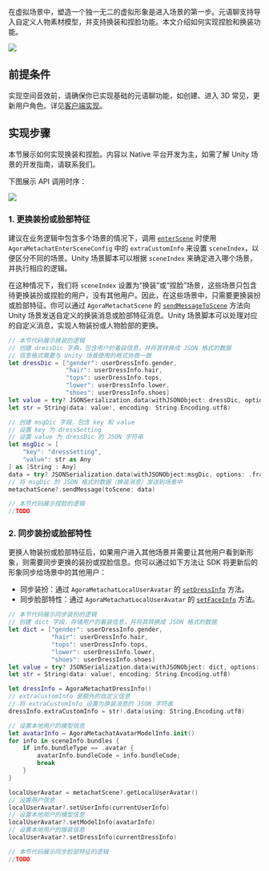 在虚拟场景中，塑造一个独一无二的虚拟形象是进入场景的第一步。元语聊支持导入自定义人物素材模型，并支持换装和捏脸功能。本文介绍如何实现捏脸和换装功能。

![](https://web-cdn.agora.io/docs-files/1679997150184)

## 前提条件

实现空间音效前，请确保你已实现基础的元语聊功能，如创建、进入 3D 常见，更新用户角色。详见[客户端实现](https://docs.agora.io/cn/metachat/metachat_client_ios?platform=All%20Platforms)。


## 实现步骤

本节展示如何实现换装和捏脸。内容以 Native 平台开发为主，如需了解 Unity 场景的开发指南，请联系我们。

下图展示 API 调用时序：

![](https://web-cdn.agora.io/docs-files/1679996784440)

### 1. 更换装扮或脸部特征

建议在业务逻辑中包含多个场景的情况下，调用 [`enterScene`](https://docs.agora.io/cn/metachat/metachat_api_ios?platform=All%20Platforms#enterscene) 时使用 `AgoraMetachatEnterSceneConfig` 中的 `extraCustomInfo` 来设置 `sceneIndex`，以便区分不同的场景。Unity 场景脚本可以根据 `sceneIndex` 来确定进入哪个场景，并执行相应的逻辑。

在这种情况下，我们将 `sceneIndex` 设置为“换装”或“捏脸”场景，这些场景只包含待更换装扮或捏脸的用户，没有其他用户。因此，在这些场景中，只需要更换装扮或脸部特征。你可以通过 `AgoraMetachatScene` 的 [`sendMessageToScene`](https://docs.agora.io/cn/metachat/metachat_api_ios?platform=All%20Platforms#sendmessagetoscene) 方法向 Unity 场景发送自定义的换装消息或脸部特征消息。Unity 场景脚本可以处理对应的自定义消息，实现人物装扮或人物脸部的更换。

```swift
// 本节代码展示换装的逻辑
// 创建 dressDic 字典，包含用户的着装信息，并将其转换成 JSON 格式的数据
// 信息格式需要与 Unity 场景使用的格式协商一致
let dressDic = ["gender": userDressInfo.gender,
                "hair": userDressInfo.hair,
                "tops": userDressInfo.tops,
                "lower": userDressInfo.lower,
                "shoes": userDressInfo.shoes]
let value = try? JSONSerialization.data(withJSONObject: dressDic, options: [])
let str = String(data: value!, encoding: String.Encoding.utf8)

// 创建 msgDic 字段，包含 key 和 value
// 设置 key 为 dressSetting
// 设置 value 为 dressDic 的 JSON 字符串
let msgDic = [
    "key": "dressSetting",
    "value": str as Any
] as [String : Any]
data = try? JSONSerialization.data(withJSONObject:msgDic, options: .fragmentsAllowed)
// 将 msgDic 的 JSON 格式的数据（换装消息）发送到场景中
metachatScene?.sendMessage(toScene: data)
```

```swift
// 本节代码展示捏脸的逻辑
//TODO
```

### 2. 同步装扮或脸部特性

更换人物装扮或脸部特征后，如果用户进入其他场景并需要让其他用户看到新形象，则需要同步更换的装扮或捏脸信息。你可以通过如下方法让 SDK 将更新后的形象同步给场景中的其他用户：

- 同步装扮：通过 `AgoraMetachatLocalUserAvatar` 的 [`setDressInfo`](https://docs.agora.io/cn/metachat/metachat_api_ios?platform=All%20Platforms#setdressinfo) 方法。
- 同步脸部特性：通过 `AgoraMetachatLocalUserAvatar` 的 [`setFaceInfo`](https://docs.agora.io/cn/metachat/metachat_api_ios?platform=All%20Platforms#setfaceinfo) 方法。

```swift
// 本节代码展示同步装扮的逻辑
// 创建 dict 字段，存储用户的着装信息，并将其转换成 JSON 格式的数据
let dict = ["gender": userDressInfo.gender,
            "hair": userDressInfo.hair,
            "tops": userDressInfo.tops,
            "lower": userDressInfo.lower,
            "shoes": userDressInfo.shoes]
let value = try? JSONSerialization.data(withJSONObject: dict, options: [])
let str = String(data: value!, encoding: String.Encoding.utf8)

let dressInfo = AgoraMetachatDressInfo()
// extraCustomInfo 是额外的自定义信息
// 将 extraCustomInfo 设置为换装消息的 JSON 字符串
dressInfo.extraCustomInfo = str!.data(using: String.Encoding.utf8)

// 设置本地用户的模型信息
let avatarInfo = AgoraMetachatAvatarModelInfo.init()
for info in sceneInfo.bundles {
    if info.bundleType == .avatar {
        avatarInfo.bundleCode = info.bundleCode;
        break
    }
}

localUserAvatar = metachatScene?.getLocalUserAvatar()
// 设置用户信息
localUserAvatar?.setUserInfo(currentUserInfo)
// 设置本地用户的模型信息
localUserAvatar?.setModelInfo(avatarInfo)
// 设置本地用户的服装信息
localUserAvatar?.setDressInfo(currentDressInfo)
```


```swift
// 本节代码展示同步脸部特征的逻辑
//TODO
```



